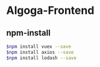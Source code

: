 # Algoga-Frontend



## npm-install

``` bash
$npm install vuex --save
$npm install axios --save
$npm install lodash --save
```

